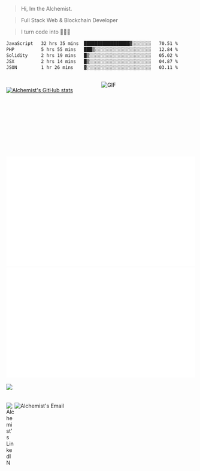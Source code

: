 > Hi, Im the Alchemist.

> Full Stack Web & Blockchain Developer

> I turn code into 💎💎💎

<!--START_SECTION:waka-->
```text
JavaScript   32 hrs 35 mins  █████████████████▓░░░░░░░   70.51 % 
PHP          5 hrs 55 mins   ███▒░░░░░░░░░░░░░░░░░░░░░   12.84 % 
Solidity     2 hrs 19 mins   █▒░░░░░░░░░░░░░░░░░░░░░░░   05.02 % 
JSX          2 hrs 14 mins   █▒░░░░░░░░░░░░░░░░░░░░░░░   04.87 % 
JSON         1 hr 26 mins    ▓░░░░░░░░░░░░░░░░░░░░░░░░   03.11 % 
```
<!--END_SECTION:waka-->


<br />

<img align="right" alt="GIF" src="https://user-images.githubusercontent.com/5355808/139111924-210cc6fa-9fb1-4dac-929d-6324a5836a92.gif" width="250" height="200" />

[![Alchemist's GitHub stats](https://github-readme-stats.vercel.app/api?username=DrMaxis&show_icons=true&theme=outrun&count_private=true)](https://github.com/DrMaxis/github-readme-stats)

![](https://raw.githubusercontent.com/DrMaxis/github-stats-transparent/output/generated/overview.svg)
![](https://raw.githubusercontent.com/DrMaxis/github-stats-transparent/output/generated/languages.svg)

 
<a href="https://count.getloli.com/"><img src="https://count.getloli.com/get/@alchemist?theme=rule34"></a>

<br>

<a href="linkedin.com/in/nathan-antwi-0a89ba107/">
  <img align="left" alt="Alchemist's LinkedIN" width="22px" src="https://raw.githubusercontent.com/peterthehan/peterthehan/master/assets/linkedin.svg" />
</a>

<a href="mailto:nathankantwi@gmail.com">
  <img align="left" alt="Alchemist's Email" src="https://img.shields.io/badge/Email-nathankantwi%40gmail.com-blue" />
</a>

